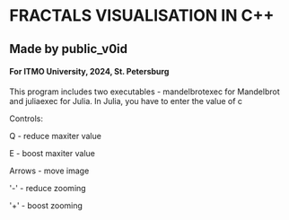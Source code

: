 # FRACTALS VISUALISATION IN C++
## Made by public_v0id
#### For ITMO University, 2024, St. Petersburg
This program includes two executables - mandelbrotexec for Mandelbrot and juliaexec for Julia. In Julia, you have to enter the value of c

Controls:

Q - reduce maxiter value

E - boost maxiter value

Arrows - move image

'-' - reduce zooming

'+' - boost zooming

